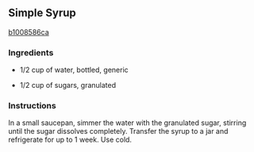 ## Simple Syrup

[b1008586ca](http://www.foodandwine.com/recipes/simple-syrup-moorhead)

### Ingredients

 - 1/2 cup of water, bottled, generic

 - 1/2 cup of sugars, granulated

### Instructions

In a small saucepan, simmer the water with the granulated sugar, stirring until the sugar dissolves completely. Transfer the syrup to a jar and refrigerate for up to 1 week. Use cold.